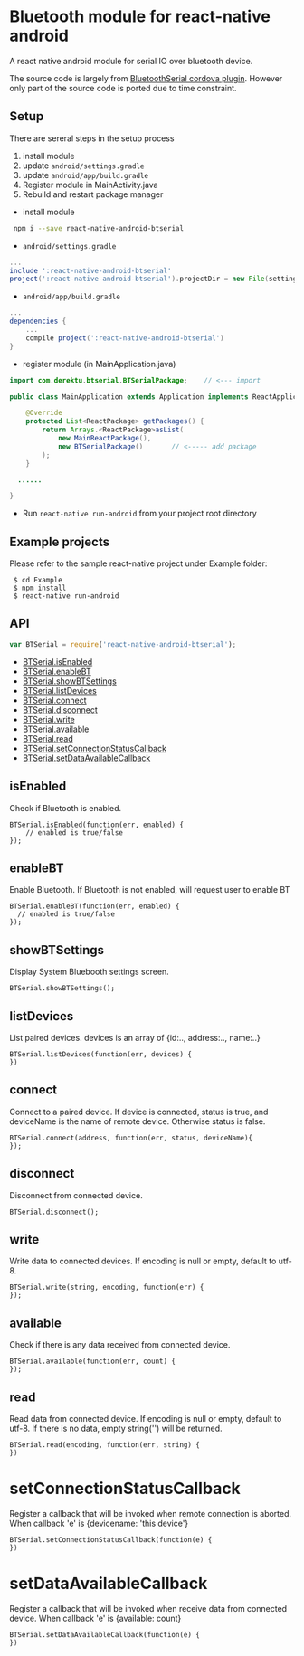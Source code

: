 # Bluetooth module for react-native android

A react native android module for serial IO over bluetooth device.

The source code is largely from [BluetoothSerial cordova plugin](https://github.com/don/BluetoothSerial).
However only part of the source code is ported due to time constraint.

## Setup

There are sereral steps in the setup process

1. install module
2. update `android/settings.gradle`
3. update `android/app/build.gradle`
4. Register module in MainActivity.java
5. Rebuild and restart package manager


* install module

```bash
 npm i --save react-native-android-btserial
```

* `android/settings.gradle`

```gradle
...
include ':react-native-android-btserial'
project(':react-native-android-btserial').projectDir = new File(settingsDir, '../node_modules/react-native-android-btserial')
```

* `android/app/build.gradle`

```gradle
...
dependencies {
    ...
    compile project(':react-native-android-btserial')
}
```

* register module (in MainApplication.java)

```java
import com.derektu.btserial.BTSerialPackage;    // <--- import

public class MainApplication extends Application implements ReactApplication {

    @Override
    protected List<ReactPackage> getPackages() {
        return Arrays.<ReactPackage>asList(
            new MainReactPackage(),
            new BTSerialPackage()       // <----- add package
        );
    }

  ......

}
```
* Run `react-native run-android` from your project root directory

## Example projects

Please refer to the sample react-native project under Example folder:

```
 $ cd Example
 $ npm install
 $ react-native run-android
```


## API

```js
var BTSerial = require('react-native-android-btserial');
```

- [BTSerial.isEnabled](#isEnabled)
- [BTSerial.enableBT](#enableBT)
- [BTSerial.showBTSettings](#showBTSettings)
- [BTSerial.listDevices](#listDevices)
- [BTSerial.connect](#connect)
- [BTSerial.disconnect](#disconnect)
- [BTSerial.write](#write)
- [BTSerial.available](#available)
- [BTSerial.read](#read)
- [BTSerial.setConnectionStatusCallback](#setConnectionStatusCallback)
- [BTSerial.setDataAvailableCallback](#setDataAvailableCallback)


## isEnabled

Check if Bluetooth is enabled.

    BTSerial.isEnabled(function(err, enabled) {
        // enabled is true/false
    });

## enableBT

Enable Bluetooth. If Bluetooth is not enabled, will request user to enable BT

    BTSerial.enableBT(function(err, enabled) {
      // enabled is true/false
    });

## showBTSettings

Display System Bluebooth settings screen.

    BTSerial.showBTSettings();

## listDevices

List paired devices. devices is an array of {id:.., address:.., name:..}

    BTSerial.listDevices(function(err, devices) {
    })

## connect

Connect to a paired device. If device is connected, status is true, and deviceName is the
name of remote device. Otherwise status is false.

    BTSerial.connect(address, function(err, status, deviceName){
    });

## disconnect

Disconnect from connected device.

    BTSerial.disconnect();

## write

Write data to connected devices. If encoding is null or empty, default to utf-8.

    BTSerial.write(string, encoding, function(err) {
    });

## available

Check if there is any data received from connected device.

    BTSerial.available(function(err, count) {
    });

## read

Read data from connected device. If encoding is null or empty, default to utf-8.
If there is no data, empty string('') will be returned.

    BTSerial.read(encoding, function(err, string) {
    })

# setConnectionStatusCallback

Register a callback that will be invoked when remote connection is aborted. When callback 'e' is
{devicename: 'this device'}

    BTSerial.setConnectionStatusCallback(function(e) {
    })

# setDataAvailableCallback

Register a callback that will be invoked when receive data from connected device. When callback 'e' is
{available: count}

    BTSerial.setDataAvailableCallback(function(e) {
    })
